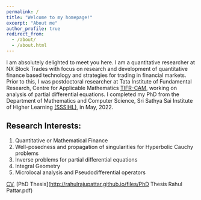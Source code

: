 ```yaml
---
permalink: /
title: "Welcome to my homepage!"
excerpt: "About me"
author_profile: true
redirect_from: 
  - /about/
  - /about.html
---
```


I am absolutely delighted to meet you here. I am a quantitative researcher at NX Block Trades with focus on research and development of quantitative finance based technology and strategies for trading in financial markets. Prior to this, I was  postdoctoral researcher at Tata Institute of Fundamental Research, Centre for Applicable Mathematics [TIFR-CAM](https://www.math.tifrbng.res.in), working on analysis of partial differential equations. I completed my PhD from the Department of Mathematics and Computer Science, Sri Sathya Sai Institute of Higher Learning [(SSSIHL)](https://www.sssihl.edu.in),  in May, 2022.

Research Interests:
-------------------------

1. Quantitative or Mathematical Finance
1. Well-posedness and propagation of singularities for Hyperbolic Cauchy problems
1. Inverse problems for partial differential equations
1. Integral Geometry
1. Microlocal analysis and Pseudodifferential operators 


[CV](http://rahulrajupattar.github.io/files/CV.pdf),  [PhD Thesis](http://rahulrajupattar.github.io/files/PhD Thesis Rahul Pattar.pdf)



